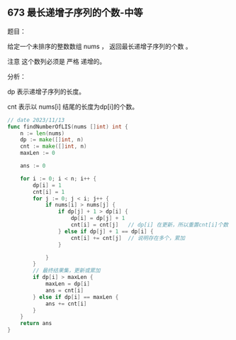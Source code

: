 ## 673 最长递增子序列的个数-中等

题目：

给定一个未排序的整数数组 nums ， 返回最长递增子序列的个数 。

注意 这个数列必须是 严格 递增的。


分析：

dp 表示递增子序列的长度。

cnt 表示以 nums[i] 结尾的长度为dp[i]的个数。

```go
// date 2023/11/13
func findNumberOfLIS(nums []int) int {
    n := len(nums)
    dp := make([]int, n)
    cnt := make([]int, n)
    maxLen := 0

    ans := 0

    for i := 0; i < n; i++ {
        dp[i] = 1
        cnt[i] = 1
        for j := 0; j < i; j++ {
            if nums[i] > nums[j] {
                if dp[j] + 1 > dp[i] {
                    dp[i] = dp[j] + 1
                    cnt[i] = cnt[j]   // dp[i] 在更新，所以重置cnt[i]个数
                } else if dp[j] + 1 == dp[i] {
                    cnt[i] += cnt[j]  // 说明存在多个，累加
                }

            }
        }
		// 最终结果集，更新或累加
        if dp[i] > maxLen {
            maxLen = dp[i]
            ans = cnt[i]
        } else if dp[i] == maxLen {
            ans += cnt[i]
        }
    }
    return ans
}
```
